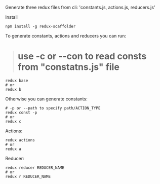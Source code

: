 Generate three redux files from cli: 'constants.js, actions.js, reducers.js'

Install 

```
npm install -g redux-scaffolder
```

To generate constants, actions and reducers you can run:
> # use -c or --con to read consts from "constatns.js" file
```
redux base 
# or 
redux b
```

Otherwise you can generate constants:
```
# -p or --path to specify path/ACTION_TYPE
redux const -p
# or
redux c
```

Actions:
```
redux actions
# or
redux a
```

Reducer:
```
redux reducer REDUCER_NAME
# or
redux r REDUCER_NAME
```

